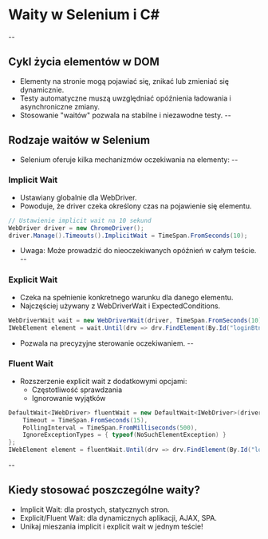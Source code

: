 # Waity w Selenium i C#
--
## Cykl życia elementów w DOM
- Elementy na stronie mogą pojawiać się, znikać lub zmieniać się dynamicznie.
- Testy automatyczne muszą uwzględniać opóźnienia ładowania i asynchroniczne zmiany.
- Stosowanie "waitów" pozwala na stabilne i niezawodne testy.
--
## Rodzaje waitów w Selenium
- Selenium oferuje kilka mechanizmów oczekiwania na elementy:
--
### Implicit Wait
- Ustawiany globalnie dla WebDriver.
- Powoduje, że driver czeka określony czas na pojawienie się elementu.

```csharp
// Ustawienie implicit wait na 10 sekund
WebDriver driver = new ChromeDriver();
driver.Manage().Timeouts().ImplicitWait = TimeSpan.FromSeconds(10);
```
- Uwaga: Może prowadzić do nieoczekiwanych opóźnień w całym teście.
--
### Explicit Wait
- Czeka na spełnienie konkretnego warunku dla danego elementu.
- Najczęściej używany z WebDriverWait i ExpectedConditions.

```csharp
WebDriverWait wait = new WebDriverWait(driver, TimeSpan.FromSeconds(10));
IWebElement element = wait.Until(drv => drv.FindElement(By.Id("loginBtn")));
```
- Pozwala na precyzyjne sterowanie oczekiwaniem.
--
### Fluent Wait
- Rozszerzenie explicit wait z dodatkowymi opcjami:
  - Częstotliwość sprawdzania
  - Ignorowanie wyjątków

```csharp
DefaultWait<IWebDriver> fluentWait = new DefaultWait<IWebDriver>(driver) {
    Timeout = TimeSpan.FromSeconds(15),
    PollingInterval = TimeSpan.FromMilliseconds(500),
    IgnoreExceptionTypes = { typeof(NoSuchElementException) }
};
IWebElement element = fluentWait.Until(drv => drv.FindElement(By.Id("loginBtn")));
```
--
## Kiedy stosować poszczególne waity?
- Implicit Wait: dla prostych, statycznych stron.
- Explicit/Fluent Wait: dla dynamicznych aplikacji, AJAX, SPA.
- Unikaj mieszania implicit i explicit wait w jednym teście!